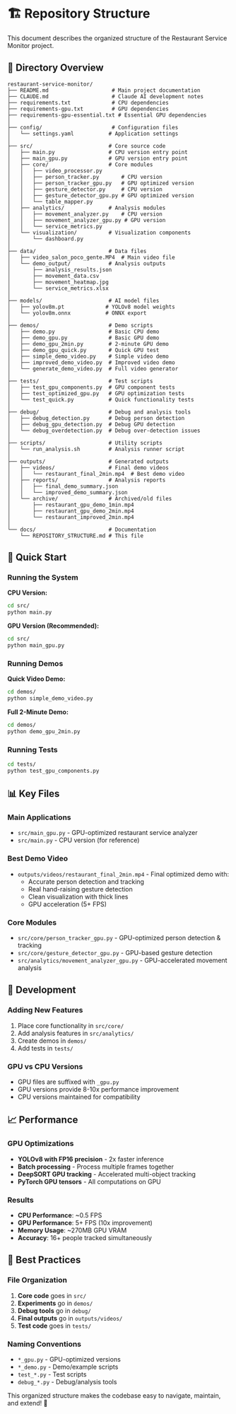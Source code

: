# 🏗️ Repository Structure

This document describes the organized structure of the Restaurant Service Monitor project.

## 📁 Directory Overview

```
restaurant-service-monitor/
├── README.md                    # Main project documentation
├── CLAUDE.md                    # Claude AI development notes
├── requirements.txt             # CPU dependencies
├── requirements-gpu.txt         # GPU dependencies
├── requirements-gpu-essential.txt # Essential GPU dependencies
│
├── config/                      # Configuration files
│   └── settings.yaml           # Application settings
│
├── src/                        # Core source code
│   ├── main.py                 # CPU version entry point
│   ├── main_gpu.py             # GPU version entry point
│   ├── core/                   # Core modules
│   │   ├── video_processor.py
│   │   ├── person_tracker.py       # CPU version
│   │   ├── person_tracker_gpu.py   # GPU optimized version
│   │   ├── gesture_detector.py     # CPU version
│   │   ├── gesture_detector_gpu.py # GPU optimized version
│   │   └── table_mapper.py
│   ├── analytics/              # Analysis modules
│   │   ├── movement_analyzer.py    # CPU version
│   │   ├── movement_analyzer_gpu.py # GPU version
│   │   └── service_metrics.py
│   └── visualization/          # Visualization components
│       └── dashboard.py
│
├── data/                       # Data files
│   ├── video_salon_poco_gente.MP4  # Main video file
│   └── demo_output/            # Analysis outputs
│       ├── analysis_results.json
│       ├── movement_data.csv
│       ├── movement_heatmap.jpg
│       └── service_metrics.xlsx
│
├── models/                     # AI model files
│   ├── yolov8m.pt             # YOLOv8 model weights
│   └── yolov8m.onnx           # ONNX export
│
├── demos/                      # Demo scripts
│   ├── demo.py                 # Basic CPU demo
│   ├── demo_gpu.py             # Basic GPU demo
│   ├── demo_gpu_2min.py        # 2-minute GPU demo
│   ├── demo_gpu_quick.py       # Quick GPU test
│   ├── simple_demo_video.py    # Simple video demo
│   ├── improved_demo_video.py  # Improved video demo
│   └── generate_demo_video.py  # Full video generator
│
├── tests/                      # Test scripts
│   ├── test_gpu_components.py  # GPU component tests
│   ├── test_optimized_gpu.py   # GPU optimization tests
│   └── test_quick.py           # Quick functionality tests
│
├── debug/                      # Debug and analysis tools
│   ├── debug_detection.py      # Debug person detection
│   ├── debug_gpu_detection.py  # Debug GPU detection
│   └── debug_overdetection.py  # Debug over-detection issues
│
├── scripts/                    # Utility scripts
│   └── run_analysis.sh         # Analysis runner script
│
├── outputs/                    # Generated outputs
│   ├── videos/                 # Final demo videos
│   │   └── restaurant_final_2min.mp4  # Best demo video
│   ├── reports/                # Analysis reports
│   │   ├── final_demo_summary.json
│   │   └── improved_demo_summary.json
│   └── archive/                # Archived/old files
│       ├── restaurant_gpu_demo_1min.mp4
│       ├── restaurant_gpu_demo_2min.mp4
│       └── restaurant_improved_2min.mp4
│
└── docs/                       # Documentation
    └── REPOSITORY_STRUCTURE.md # This file
```

## 🚀 Quick Start

### Running the System

**CPU Version:**
```bash
cd src/
python main.py
```

**GPU Version (Recommended):**
```bash
cd src/
python main_gpu.py
```

### Running Demos

**Quick Video Demo:**
```bash
cd demos/
python simple_demo_video.py
```

**Full 2-Minute Demo:**
```bash
cd demos/
python demo_gpu_2min.py
```

### Running Tests

```bash
cd tests/
python test_gpu_components.py
```

## 📊 Key Files

### Main Applications
- `src/main_gpu.py` - GPU-optimized restaurant service analyzer
- `src/main.py` - CPU version (for reference)

### Best Demo Video
- `outputs/videos/restaurant_final_2min.mp4` - Final optimized demo with:
  - Accurate person detection and tracking
  - Real hand-raising gesture detection
  - Clean visualization with thick lines
  - GPU acceleration (5+ FPS)

### Core Modules
- `src/core/person_tracker_gpu.py` - GPU-optimized person detection & tracking
- `src/core/gesture_detector_gpu.py` - GPU-based gesture detection
- `src/analytics/movement_analyzer_gpu.py` - GPU-accelerated movement analysis

## 🔧 Development

### Adding New Features
1. Place core functionality in `src/core/`
2. Add analysis features in `src/analytics/`
3. Create demos in `demos/`
4. Add tests in `tests/`

### GPU vs CPU Versions
- GPU files are suffixed with `_gpu.py`
- GPU versions provide 8-10x performance improvement
- CPU versions maintained for compatibility

## 📈 Performance

### GPU Optimizations
- **YOLOv8 with FP16 precision** - 2x faster inference
- **Batch processing** - Process multiple frames together
- **DeepSORT GPU tracking** - Accelerated multi-object tracking
- **PyTorch GPU tensors** - All computations on GPU

### Results
- **CPU Performance**: ~0.5 FPS
- **GPU Performance**: 5+ FPS (10x improvement)
- **Memory Usage**: ~270MB GPU VRAM
- **Accuracy**: 16+ people tracked simultaneously

## 🎯 Best Practices

### File Organization
1. **Core code** goes in `src/`
2. **Experiments** go in `demos/`
3. **Debug tools** go in `debug/`
4. **Final outputs** go in `outputs/videos/`
5. **Test code** goes in `tests/`

### Naming Conventions
- `*_gpu.py` - GPU-optimized versions
- `*_demo.py` - Demo/example scripts
- `test_*.py` - Test scripts
- `debug_*.py` - Debug/analysis tools

This organized structure makes the codebase easy to navigate, maintain, and extend! 🚀